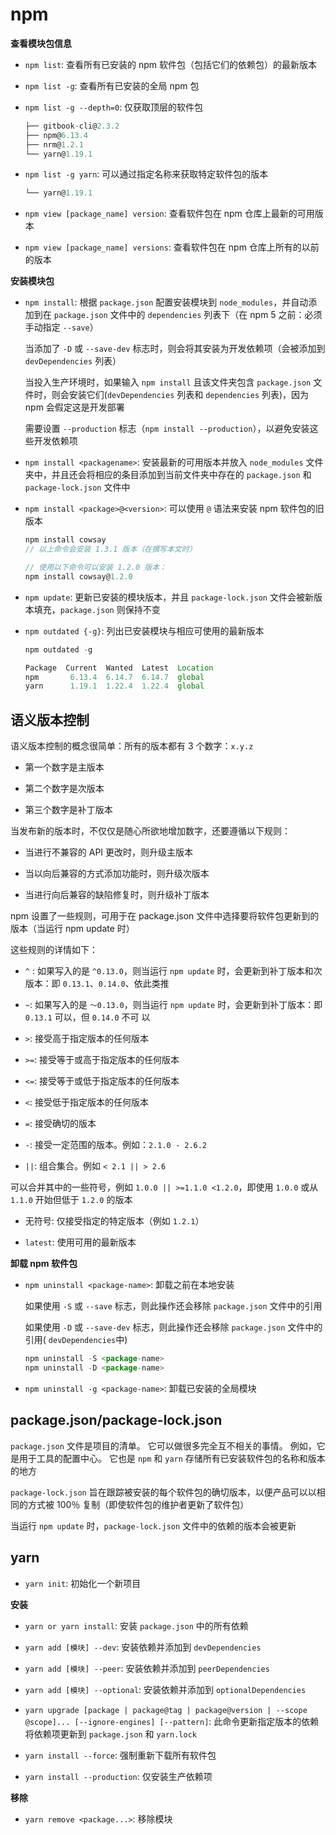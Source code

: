 # npm

**查看模块包信息**

- `npm list`: 查看所有已安装的 npm 软件包（包括它们的依赖包）的最新版本

- `npm list -g`: 查看所有已安装的全局 npm 包

- `npm list -g --depth=0`: 仅获取顶层的软件包

  ```js
  ├── gitbook-cli@2.3.2
  ├── npm@6.13.4
  ├── nrm@1.2.1
  └── yarn@1.19.1
  ```

- `npm list -g yarn`: 可以通过指定名称来获取特定软件包的版本

  ```js
  └── yarn@1.19.1
  ```

- `npm view [package_name] version`: 查看软件包在 npm 仓库上最新的可用版本

- `npm view [package_name] versions`: 查看软件包在 npm 仓库上所有的以前的版本

**安装模块包**

- `npm install`: 根据 `package.json` 配置安装模块到 `node_modules`，并自动添加到在 `package.json` 文件中的 `dependencies` 列表下（在 npm 5 之前：必须手动指定 `--save`）

  当添加了 `-D` 或 `--save-dev` 标志时，则会将其安装为开发依赖项（会被添加到 `devDependencies` 列表）

  当投入生产环境时，如果输入 `npm install` 且该文件夹包含 `package.json` 文件时，则会安装它们(`devDependencies` 列表和 `dependencies` 列表)，因为 npm 会假定这是开发部署

  需要设置 `--production` 标志（`npm install --production`），以避免安装这些开发依赖项

- `npm install <packagename>`: 安装最新的可用版本并放入 `node_modules` 文件夹中，并且还会将相应的条目添加到当前文件夹中存在的 `package.json` 和 `package-lock.json` 文件中

- `npm install <package>@<version>`: 可以使用 `@` 语法来安装 npm 软件包的旧版本

  ```js
  npm install cowsay
  // 以上命令会安装 1.3.1 版本（在撰写本文时）

  // 使用以下命令可以安装 1.2.0 版本：
  npm install cowsay@1.2.0
  ```

- `npm update`: 更新已安装的模块版本，并且 `package-lock.json` 文件会被新版本填充，`package.json` 则保持不变

- `npm outdated {-g}`: 列出已安装模块与相应可使用的最新版本

  ```js
  npm outdated -g

  Package  Current  Wanted  Latest  Location
  npm       6.13.4  6.14.7  6.14.7  global
  yarn      1.19.1  1.22.4  1.22.4  global
  ```
  
## 语义版本控制

语义版本控制的概念很简单：所有的版本都有 3 个数字：`x.y.z`

- 第一个数字是主版本

- 第二个数字是次版本

- 第三个数字是补丁版本

当发布新的版本时，不仅仅是随心所欲地增加数字，还要遵循以下规则：

- 当进行不兼容的 API 更改时，则升级主版本

- 当以向后兼容的方式添加功能时，则升级次版本

- 当进行向后兼容的缺陷修复时，则升级补丁版本

npm 设置了一些规则，可用于在 package.json 文件中选择要将软件包更新到的版本（当运行 npm update 时）

这些规则的详情如下：

- `^` : 如果写入的是 `^0.13.0`，则当运行 `npm update` 时，会更新到补丁版本和次版本：即 `0.13.1`、`0.14.0`、依此类推

- `~`: 如果写入的是 `〜0.13.0`，则当运行 `npm update` 时，会更新到补丁版本：即 `0.13.1` 可以，但 `0.14.0` 不可
以

- `>`: 接受高于指定版本的任何版本

- `>=`: 接受等于或高于指定版本的任何版本

- `<=`: 接受等于或低于指定版本的任何版本

- `<`: 接受低于指定版本的任何版本

- `=`: 接受确切的版本

- `-`: 接受一定范围的版本。例如：`2.1.0 - 2.6.2`

- `||`: 组合集合。例如 `< 2.1 || > 2.6`

可以合并其中的一些符号，例如 `1.0.0 || >=1.1.0 <1.2.0`，即使用 `1.0.0` 或从 `1.1.0` 开始但低于 `1.2.0` 的版本

- 无符号: 仅接受指定的特定版本（例如 `1.2.1`）

- `latest`: 使用可用的最新版本

**卸载 npm 软件包**

- `npm uninstall <package-name>`: 卸载之前在本地安装

  如果使用 `-S` 或 `--save` 标志，则此操作还会移除 `package.json` 文件中的引用

  如果使用 `-D` 或 `--save-dev` 标志，则此操作还会移除 `package.json` 文件中的引用( `devDependencies`中)

  ```js
  npm uninstall -S <package-name>
  npm uninstall -D <package-name>
  ```

- `npm uninstall -g <package-name>`: 卸载已安装的全局模块

## package.json/package-lock.json

`package.json` 文件是项目的清单。 它可以做很多完全互不相关的事情。 例如，它是用于工具的配置中心。 它也是 `npm` 和 `yarn` 存储所有已安装软件包的名称和版本的地方

`package-lock.json` 旨在跟踪被安装的每个软件包的确切版本，以便产品可以以相同的方式被 100％ 复制（即使软件包的维护者更新了软件包）

当运行 `npm update` 时，`package-lock.json` 文件中的依赖的版本会被更新

## yarn

- `yarn init`: 初始化一个新项目

**安装**

- `yarn or yarn install`: 安装 `package.json` 中的所有依赖

- `yarn add [模块] --dev`: 安装依赖并添加到 `devDependencies`

- `yarn add [模块] --peer`: 安装依赖并添加到 `peerDependencies`

- `yarn add [模块] --optional`: 安装依赖并添加到 `optionalDependencies`

- `yarn upgrade [package | package@tag | package@version | --scope @scope]... [--ignore-engines] [--pattern]`: 此命令更新指定版本的依赖将依赖项更新到 `package.json` 和 `yarn.lock`

- `yarn install --force`: 强制重新下载所有软件包

- `yarn install --production`: 仅安装生产依赖项

**移除**

- `yarn remove <package...>`: 移除模块